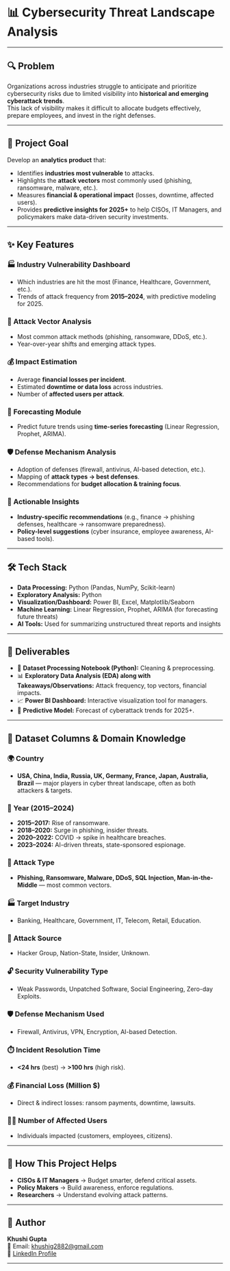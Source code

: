 # 📊 Cybersecurity Threat Landscape Analysis  

---

## 🔍 Problem  
Organizations across industries struggle to anticipate and prioritize cybersecurity risks due to limited visibility into **historical and emerging cyberattack trends**.  
This lack of visibility makes it difficult to allocate budgets effectively, prepare employees, and invest in the right defenses.  

---

## 🎯 Project Goal  
Develop an **analytics product** that:  
- Identifies **industries most vulnerable** to attacks.  
- Highlights the **attack vectors** most commonly used (phishing, ransomware, malware, etc.).  
- Measures **financial & operational impact** (losses, downtime, affected users).  
- Provides **predictive insights for 2025+** to help CISOs, IT Managers, and policymakers make data-driven security investments.  

---

## ✨ Key Features  

### 🏭 Industry Vulnerability Dashboard  
- Which industries are hit the most (Finance, Healthcare, Government, etc.).  
- Trends of attack frequency from **2015–2024**, with predictive modeling for 2025.  

### 🎯 Attack Vector Analysis  
- Most common attack methods (phishing, ransomware, DDoS, etc.).  
- Year-over-year shifts and emerging attack types.  

### 💰 Impact Estimation  
- Average **financial losses per incident**.  
- Estimated **downtime or data loss** across industries.  
- Number of **affected users per attack**.  

### 🔮 Forecasting Module  
- Predict future trends using **time-series forecasting** (Linear Regression, Prophet, ARIMA).  

### 🛡️ Defense Mechanism Analysis  
- Adoption of defenses (firewall, antivirus, AI-based detection, etc.).  
- Mapping of **attack types → best defenses**.  
- Recommendations for **budget allocation & training focus**.  

### 📌 Actionable Insights  
- **Industry-specific recommendations** (e.g., finance → phishing defenses, healthcare → ransomware preparedness).  
- **Policy-level suggestions** (cyber insurance, employee awareness, AI-based tools).  

---

## 🛠️ Tech Stack  
- **Data Processing:** Python (Pandas, NumPy, Scikit-learn)  
- **Exploratory Analysis:** Python
- **Visualization/Dashboard:** Power BI, Excel, Matplotlib/Seaborn  
- **Machine Learning:** Linear Regression, Prophet, ARIMA (for forecasting future threats)  
- **AI Tools:** Used for summarizing unstructured threat reports and insights  

---

## 📂 Deliverables  
- 📝 **Dataset Processing Notebook (Python):** Cleaning & preprocessing.  
- 📊 **Exploratory Data Analysis (EDA) along with Takeaways/Observations:** Attack frequency, top vectors, financial impacts.  
- 📈 **Power BI Dashboard:** Interactive visualization tool for managers.  
- 🤖 **Predictive Model:** Forecast of cyberattack trends for 2025+.   

---

## 🧩 Dataset Columns & Domain Knowledge  

### 🌍 Country  
- **USA, China, India, Russia, UK, Germany, France, Japan, Australia, Brazil** — major players in cyber threat landscape, often as both attackers & targets.  

### 📅 Year (2015–2024)  
- **2015–2017:** Rise of ransomware.  
- **2018–2020:** Surge in phishing, insider threats.  
- **2020–2022:** COVID → spike in healthcare breaches.  
- **2023–2024:** AI-driven threats, state-sponsored espionage.  

### 🎯 Attack Type  
- **Phishing, Ransomware, Malware, DDoS, SQL Injection, Man-in-the-Middle** — most common vectors.  

### 🏭 Target Industry  
- Banking, Healthcare, Government, IT, Telecom, Retail, Education.  

### 👥 Attack Source  
- Hacker Group, Nation-State, Insider, Unknown.  

### 🔓 Security Vulnerability Type  
- Weak Passwords, Unpatched Software, Social Engineering, Zero-day Exploits.  

### 🛡️ Defense Mechanism Used  
- Firewall, Antivirus, VPN, Encryption, AI-based Detection.  

### ⏱️ Incident Resolution Time  
- **<24 hrs** (best) → **>100 hrs** (high risk).  

### 💰 Financial Loss (Million $)  
- Direct & indirect losses: ransom payments, downtime, lawsuits.  

### 👨‍💻 Number of Affected Users  
- Individuals impacted (customers, employees, citizens).  

---

## 🚀 How This Project Helps  
- **CISOs & IT Managers** → Budget smarter, defend critical assets.  
- **Policy Makers** → Build awareness, enforce regulations.  
- **Researchers** → Understand evolving attack patterns.  

---

## 👤 Author  
**Khushi Gupta**  
📧 Email: [khushig2882@gmail.com](mailto:khushig2882@gmail.com)  
🔗 [LinkedIn Profile](https://www.linkedin.com/in/khushi-gupta-5892772b6/)  

---
